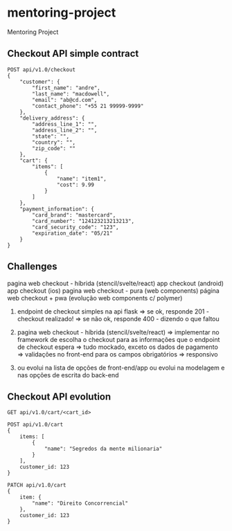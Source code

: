 # mentoring-project
Mentoring Project

## Checkout API simple contract

```
POST api/v1.0/checkout
{
	"customer": {
		"first_name": "andre",
		"last_name": "macdowell",
		"email": "ab@cd.com",
		"contact_phone": "+55 21 99999-9999"
	},
	"delivery_address": {
		"address_line_1": "",
		"address_line_2": "",
		"state": "",
		"country": "",
		"zip_code": ""
	},
	"cart": {
		"items": [
			{
				"name": "item1",
				"cost": 9.99
			}
		]
	},
	"payment_information": {
		"card_brand": "mastercard",
		"card_number": "124123213213213",
		"card_security_code": "123",
		"expiration_date": "05/21"
	}
}
```

## Challenges
pagina web checkout - híbrida (stencil/svelte/react)
app checkout (android)
app checkout (ios)
pagina web checkout - pura (web components)
página web checkout + pwa (evolução web components c/ polymer)

1) endpoint de checkout simples na api flask 
	=> se ok, responde 201 - checkout realizado!
	=> se não ok, responde 400 - dizendo o que faltou


2) pagina web checkout - híbrida (stencil/svelte/react)
	=> implementar no framework de escolha o checkout para as informações que o endpoint de checkout espera
	=> tudo mockado, exceto os dados de pagamento
	=> validações no front-end para os campos obrigatórios
	=> responsivo


3) ou evolui na lista de opções de front-end/app
	ou evolui na modelagem e nas opções de escrita do back-end

## Checkout API evolution

```
GET api/v1.0/cart/<cart_id>

POST api/v1.0/cart
{
	items: [
		{
			"name": "Segredos da mente milionaria"
		}
	],
	customer_id: 123
}

PATCH api/v1.0/cart
{
	item: {
		"name": "Direito Concorrencial"
	},
	customer_id: 123	
}
```